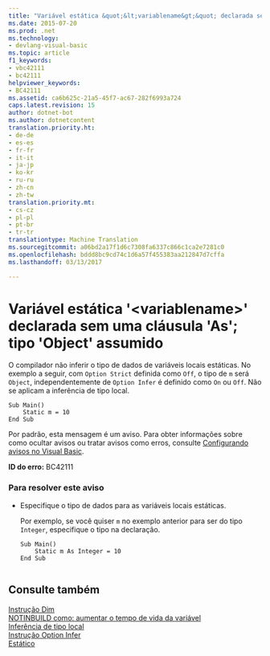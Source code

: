 ```yaml
---
title: "Variável estática &quot;&lt;variablename&gt;&quot; declarada sem uma cláusula &quot;As&quot;; tipo &quot;Object&quot; assumido | Documentos do Microsoft"
ms.date: 2015-07-20
ms.prod: .net
ms.technology:
- devlang-visual-basic
ms.topic: article
f1_keywords:
- vbc42111
- bc42111
helpviewer_keywords:
- BC42111
ms.assetid: ca6b625c-21a5-45f7-ac67-282f6993a724
caps.latest.revision: 15
author: dotnet-bot
ms.author: dotnetcontent
translation.priority.ht:
- de-de
- es-es
- fr-fr
- it-it
- ja-jp
- ko-kr
- ru-ru
- zh-cn
- zh-tw
translation.priority.mt:
- cs-cz
- pl-pl
- pt-br
- tr-tr
translationtype: Machine Translation
ms.sourcegitcommit: a06bd2a17f1d6c7308fa6337c866c1ca2e7281c0
ms.openlocfilehash: bddd8bc9cd74c1d6a57f455383aa212847d7cffa
ms.lasthandoff: 03/13/2017

---
```

# <a name="static-variable-39ltvariablenamegt39-declared-without-an-39as39-clause-type-of-39object39-assumed"></a>Variável estática '&lt;variablename&gt;' declarada sem uma cláusula 'As'; tipo 'Object' assumido
O compilador não inferir o tipo de dados de variáveis locais estáticas. No exemplo a seguir, com `Option Strict` definida como `Off`, o tipo de `m` será `Object`, independentemente de `Option Infer` é definido como `On` ou `Off`. Não se aplicam a inferência de tipo local.  
  
```  
Sub Main()  
    Static m = 10  
End Sub  
```  
  
 Por padrão, esta mensagem é um aviso. Para obter informações sobre como ocultar avisos ou tratar avisos como erros, consulte [Configurando avisos no Visual Basic](https://docs.microsoft.com/visualstudio/ide/configuring-warnings-in-visual-basic).  
  
 **ID do erro:** BC42111  
  
### <a name="to-address-this-warning"></a>Para resolver este aviso  
  
-   Especifique o tipo de dados para as variáveis locais estáticas.  
  
     Por exemplo, se você quiser `m` no exemplo anterior para ser do tipo `Integer`, especifique o tipo na declaração.  
  
    ```  
    Sub Main()  
        Static m As Integer = 10  
    End Sub  
  
    ```  
  
## <a name="see-also"></a>Consulte também  
 [Instrução Dim](../../visual-basic/language-reference/statements/dim-statement.md)   
 [NOTINBUILD como: aumentar o tempo de vida da variável](http://msdn.microsoft.com/en-us/04e7c56c-1db0-4fe5-a678-859a39ec654b)   
 [Inferência de tipo local](../../visual-basic/programming-guide/language-features/variables/local-type-inference.md)   
 [Instrução Option Infer](../../visual-basic/language-reference/statements/option-infer-statement.md)   
 [Estático](../../visual-basic/language-reference/modifiers/static.md)
